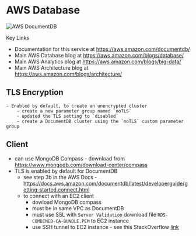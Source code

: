 # AWS Database

![AWS DocumentDB](https://github.com/lynnlangit/Hello-AWS-Data-Services/blob/master/images/documentdb.png)

Key Links
- Documentation for this service at https://aws.amazon.com/documentdb/
- Main AWS Database blog at https://aws.amazon.com/blogs/database/
- Main AWS Analytics blog at https://aws.amazon.com/blogs/big-data/
- Main AWS Architecture blog at https://aws.amazon.com/blogs/architecture/

## TLS Encryption

    - Enabled by default, to create an unencrypted cluster
        - create a new parameter group named `noTLS`
        - updated the TLS setting to `disabled`
        - create a DocumentDB cluster using the `noTLS` custom parameter group

## Client

- can use MongoDB Compass - download from https://www.mongodb.com/download-center/compass
- TLS is enabled by default for DocumentDB
    - see step 3b in the AWS Docs - https://docs.aws.amazon.com/documentdb/latest/developerguide/getting-started.connect.html
    - to connect with an EC2 client
        - dowload MongoDB compass
        - must be in same VPC as DocumentDB
        - must use SSL with `Server Validation`
            download file `RDS-COMBINED-CA-BUNDLE.PEM` to EC2 instance
        - use SSH tunnel to EC2 instance - see this StackOverflow [link](https://stackoverflow.com/questions/54642084/unable-to-connect-to-aws-documentdb-using-mongodb-compass-no-option-to-pass-ssl)
